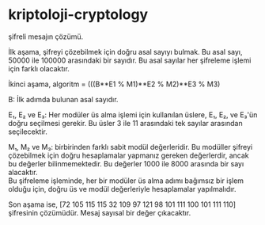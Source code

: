 # kriptoloji-cryptology
şifreli mesajın çözümü.

İlk aşama, şifreyi çözebilmek için doğru asal sayıyı bulmak. Bu asal sayı, 50000 ile 100000 arasındaki bir sayıdır.
Bu asal sayılar her şifreleme işlemi için farklı olacaktır.

İkinci aşama, algoritm = (((B**E1 % M1)**E2 % M2)**E3 % M3) 

B: İlk adımda bulunan asal sayıdır. 

E₁, E₂ ve E₃: Her modüler üs alma işlemi için kullanılan üslere, E₁, E₂, ve E₃'ün doğru seçilmesi gerekir. 
Bu üsler 3 ile 11 arasındaki tek sayılar arasından seçilecektir. 

M₁, M₂ ve M₃: birbirinden farklı sabit modül değerleridir. Bu modüller şifreyi çözebilmek için doğru hesaplamalar 
yapmanız gereken değerlerdir, ancak bu değerler bilinmemektedir. Bu değerler 1000 ile 8000 arasında bir sayı alacaktır.  
Bu şifreleme işleminde, her bir modüler üs alma adımı bağımsız bir işlem olduğu için, doğru üs ve modül değerleriyle 
hesaplamalar yapılmalıdır. 

Son aşama ise, [72 105 115 115 32 109 97 121 98 101 111 100 101 111 110] şifresinin çözümüdür. Mesaj sayısal bir değer çıkacaktır.
